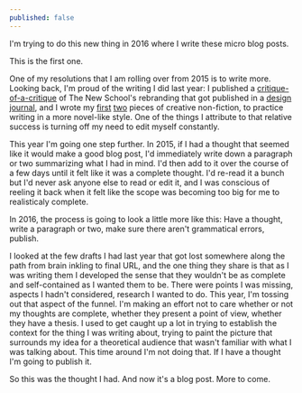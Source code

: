 ```yaml
---
published: false
---
```



I'm trying to do this new thing in 2016 where I write these micro blog posts. 

This is the first one.

One of my resolutions that I am rolling over from 2015 is to write more. Looking back, I'm proud of the writing I did last year: I published a [critique-of-a-critique](http://rvinluan.github.io/2015/03/31/nevv-school.html) of The New School's rebranding that got published in a [design journal](http://www.wysidesign.com/), and I wrote my [first](http://rvinluan.github.io/2015/08/02/anesthesia.html) [two](http://rvinluan.github.io/2015/07/19/ice-cream.html) pieces of creative non-fiction, to practice writing in a more novel-like style. One of the things I attribute to that relative success is turning off my need to edit myself constantly.

This year I'm going one step further. In 2015, if I had a thought that seemed like it would make a good blog post, I'd immediately write down a paragraph or two summarizing what I had in mind. I'd then add to it over the course of a few days until it felt like it was a complete thought. I'd re-read it a bunch but I'd never ask anyone else to read or edit it, and I was conscious of reeling it back when it felt like the scope was becoming too big for me to realisticaly complete.

In 2016, the process is going to look a little more like this: Have a thought, write a paragraph or two, make sure there aren't grammatical errors, publish. 

I looked at the few drafts I had last year that got lost somewhere along the path from brain inkling to final URL, and the one thing they share is that as I was writing them I developed the sense that they wouldn't be as complete and self-contained as I wanted them to be. There were points I was missing, aspects I hadn't considered, research I wanted to do. This year, I'm tossing out that aspect of the funnel. I'm making an effort not to care whether or not my thoughts are complete, whether they present a point of view, whether they have a thesis. I used to get caught up a lot in trying to establish the context for the thing I was writing about, trying to paint the picture that surrounds my idea  for a theoretical audience that wasn't familiar with what I was talking about. This time around I'm not doing that. If I have a thought I'm going to publish it.

So this was the thought I had. And now it's a blog post. More to come.
